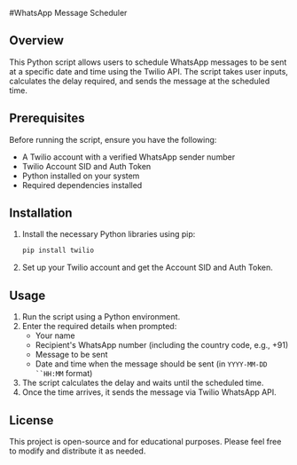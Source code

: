 #WhatsApp Message Scheduler

## Overview

This Python script allows users to schedule WhatsApp messages to be sent at a specific date and time using the Twilio API. The script takes user inputs, calculates the delay required, and sends the message at the scheduled time.

## Prerequisites

Before running the script, ensure you have the following:

- A Twilio account with a verified WhatsApp sender number
- Twilio Account SID and Auth Token
- Python installed on your system
- Required dependencies installed

## Installation

1. Install the necessary Python libraries using pip:
   ```sh
   pip install twilio
   ```
2. Set up your Twilio account and get the Account SID and Auth Token.

## Usage

1. Run the script using a Python environment.
2. Enter the required details when prompted:
   - Your name
   - Recipient's WhatsApp number (including the country code, e.g., +91)
   - Message to be sent
   - Date and time when the message should be sent (in `YYYY-MM-DD ``HH:MM` format)
3. The script calculates the delay and waits until the scheduled time.
4. Once the time arrives, it sends the message via Twilio WhatsApp API.

## License

This project is open-source and for educational purposes. Please feel free to modify and distribute it as needed.

